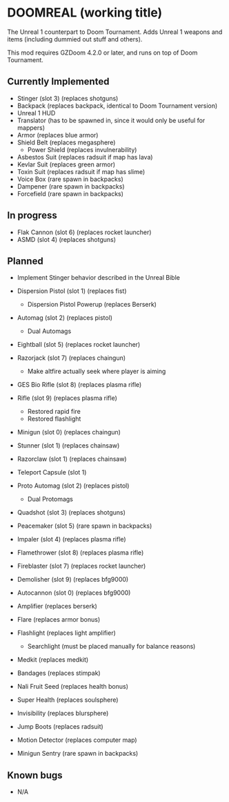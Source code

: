 # DOOMREAL (working title)

The Unreal 1 counterpart to Doom Tournament. Adds Unreal 1 weapons and items
(including dummied out stuff and others).

This mod requires GZDoom 4.2.0 or later, and runs on top of Doom Tournament.

## Currently Implemented

 - Stinger (slot 3) (replaces shotguns)
 - Backpack (replaces backpack, identical to Doom Tournament version)
 - Unreal 1 HUD
 - Translator (has to be spawned in, since it would only be useful for mappers)
 - Armor (replaces blue armor)
 - Shield Belt (replaces megasphere)
   - Power Shield (replaces invulnerability)
 - Asbestos Suit (replaces radsuit if map has lava)
 - Kevlar Suit (replaces green armor)
 - Toxin Suit (replaces radsuit if map has slime)
 - Voice Box (rare spawn in backpacks)
 - Dampener (rare spawn in backpacks)
 - Forcefield (rare spawn in backpacks)

## In progress

 - Flak Cannon (slot 6) (replaces rocket launcher)
 - ASMD (slot 4) (replaces shotguns)

## Planned

 - Implement Stinger behavior described in the Unreal Bible
 - Dispersion Pistol (slot 1) (replaces fist)
   - Dispersion Pistol Powerup (replaces Berserk)
 - Automag (slot 2) (replaces pistol)
   - Dual Automags
 - Eightball (slot 5) (replaces rocket launcher)
 - Razorjack (slot 7) (replaces chaingun)
   - Make altfire actually seek where player is aiming
 - GES Bio Rifle (slot 8) (replaces plasma rifle)
 - Rifle (slot 9) (replaces plasma rifle)
   - Restored rapid fire
   - Restored flashlight
 - Minigun (slot 0) (replaces chaingun)

 - Stunner (slot 1) (replaces chainsaw)
 - Razorclaw (slot 1) (replaces chainsaw)
 - Teleport Capsule (slot 1)
 - Proto Automag (slot 2) (replaces pistol)
   - Dual Protomags
 - Quadshot (slot 3) (replaces shotguns)
 - Peacemaker (slot 5) (rare spawn in backpacks)
 - Impaler (slot 4) (replaces plasma rifle)
 - Flamethrower (slot 8) (replaces plasma rifle)
 - Fireblaster (slot 7) (replaces rocket launcher)
 - Demolisher (slot 9) (replaces bfg9000)
 - Autocannon (slot 0) (replaces bfg9000)

 - Amplifier (replaces berserk)
 - Flare (replaces armor bonus)
 - Flashlight (replaces light amplifier)
   - Searchlight (must be placed manually for balance reasons)
 - Medkit (replaces medkit)
 - Bandages (replaces stimpak)
 - Nali Fruit Seed (replaces health bonus)
 - Super Health (replaces soulsphere)
 - Invisibility (replaces blursphere)
 - Jump Boots (replaces radsuit)

 - Motion Detector (replaces computer map)
 - Minigun Sentry (rare spawn in backpacks)

## Known bugs

 - N/A
